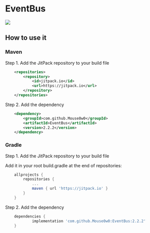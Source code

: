 # EventBus
[![](https://jitpack.io/v/Mouse0w0/EventBus.svg)](https://jitpack.io/#Mouse0w0/EventBus)

## How to use it

### Maven
Step 1. Add the JitPack repository to your build file

```xml
	<repositories>
		<repository>
		    <id>jitpack.io</id>
		    <url>https://jitpack.io</url>
		</repository>
	</repositories>
```
Step 2. Add the dependency
```xml
	<dependency>
	    <groupId>com.github.Mouse0w0</groupId>
	    <artifactId>EventBus</artifactId>
	    <version>2.2.2</version>
	</dependency>
```
### Gradle
Step 1. Add the JitPack repository to your build file

Add it in your root build.gradle at the end of repositories:
```gradle
	allprojects {
		repositories {
			...
			maven { url 'https://jitpack.io' }
		}
	}
```
Step 2. Add the dependency
```gradle
	dependencies {
	        implementation 'com.github.Mouse0w0:EventBus:2.2.2'
	}
```
